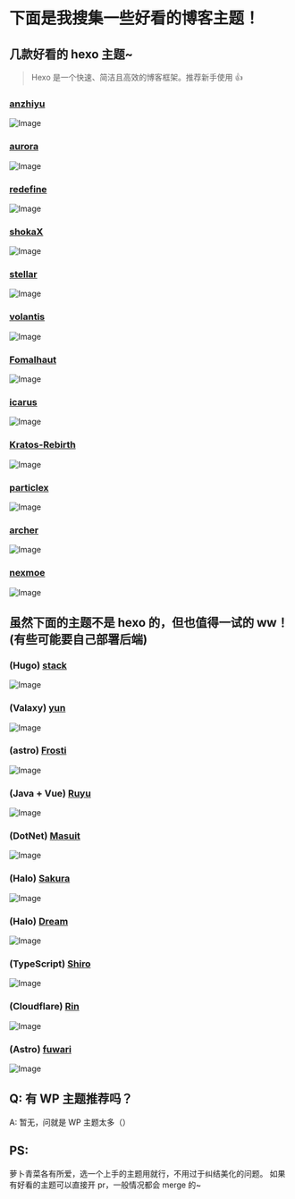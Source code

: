 # 下面是我搜集一些好看的博客主题！

## 几款好看的 hexo 主题~

> Hexo 是一个快速、简洁且高效的博客框架。推荐新手使用 👍

### [anzhiyu](https://github.com/anzhiyu-c/hexo-theme-anzhiyu)

![Image](./assets/1.webp)

### [aurora](https://github.com/auroral-ui/hexo-theme-aurora)

![Image](./assets/2.webp)

### [redefine](https://github.com/EvanNotFound/hexo-theme-redefine)

![Image](./assets/3.webp)

### [shokaX](https://github.com/theme-shoka-x/hexo-theme-shokaX)

![Image](./assets/4.webp)

### [stellar](https://github.com/xaoxuu/hexo-theme-stellar)

![Image](./assets/5.webp)

### [volantis](https://github.com/volantis-x/hexo-theme-volantis)

![Image](./assets/7.webp)

### [Fomalhaut](https://github.com/fomalhaut1998/hexo-theme-Fomalhaut)

![Image](./assets/8.webp)

### [icarus](https://github.com/imaegoo/hexo-theme-icarus)

![Image](./assets/9.webp)

### [Kratos-Rebirth](https://github.com/Candinya/Kratos-Rebirth)

![Image](./assets/10.webp)

### [particlex](https://github.com/argvchs/hexo-theme-particlex)

![Image](./assets/11.webp)

### [archer](https://github.com/fi3ework/hexo-theme-archer)

![Image](./assets/13.webp)

### [nexmoe](https://github.com/theme-nexmoe/hexo-theme-nexmoe)

![Image](./assets/14.webp)

## 虽然下面的主题不是 hexo 的，但也值得一试的 ww！(有些可能要自己部署后端)

### (Hugo) [stack](https://github.com/CaiJimmy/hugo-theme-stack)

![Image](./assets/x/1.webp)

### (Valaxy) [yun](https://github.com/YunYouJun/valaxy)

![Image](./assets/x/2.webp)

### (astro) [Frosti](https://github.com/EveSunMaple/Frosti)

![Image](./assets/x/3.webp)

### (Java + Vue) [Ruyu](https://github.com/kuailemao/Ruyu-Blog)

![Image](./assets/x/4.webp)

### (DotNet) [Masuit](https://github.com/ldqk/Masuit.MyBlogs)

![Image](./assets/x/5.webp)

### (Halo) [Sakura](https://github.com/LIlGG/halo-theme-sakura)

![Image](./assets/x/6.webp)

### (Halo) [Dream](https://github.com/nineya/halo-theme-dream)

![Image](./assets/x/7.webp)

### (TypeScript) [Shiro](https://github.com/innei/Shiro)

![Image](./assets/x/8.webp)

### (Cloudflare) [Rin](https://github.com/openRin/Rin)

![Image](./assets/x/9.webp)

### (Astro) [fuwari](https://github.com/saicaca/fuwari)

![Image](./assets/x/10.webp)

## Q: 有 WP 主题推荐吗？

A: 暂无，问就是 WP 主题太多（）

## PS:

萝卜青菜各有所爱，选一个上手的主题用就行，不用过于纠结美化的问题。
如果有好看的主题可以直接开 pr，一般情况都会 merge 的~
